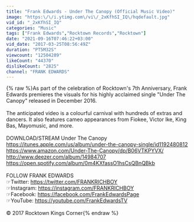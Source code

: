 ```yaml
---
title: "Frank Edwards - Under The Canopy (Official Music Video)"
image: "https:\/\/i.ytimg.com\/vi\/_2xKfhSI_IQ\/hqdefault.jpg"
vid_id: "_2xKfhSI_IQ"
categories: "Music"
tags: ["Frank Edwards","Rocktown Records","Rocktown"]
date: "2021-09-16T07:46:22+03:00"
vid_date: "2017-03-25T08:56:49Z"
duration: "PT5M32S"
viewcount: "12504289"
likeCount: "44370"
dislikeCount: "2825"
channel: "FRANK EDWARDS"
---
```

{% raw %}As part of the celebration of Rocktown's 7th Anniversary, Frank Edwards premieres the visuals for his highly acclaimed single &quot;Under The Canopy&quot; released in December 2016.<br /><br />The anticipated video is a colourful carnival with hundreds of extras and dancers. It also features cameo appearances from Fiokee, Victor Ike, King Bas, Mayomusic, and more.<br /><br />DOWNLOAD/STREAM Under The Canopy<br /><a rel="nofollow" target="blank" href="https://itunes.apple.com/us/album/under-the-canopy-single/id1192480812">https://itunes.apple.com/us/album/under-the-canopy-single/id1192480812</a><br /><a rel="nofollow" target="blank" href="https://www.amazon.com/Under-The-Canopy/dp/B06VTKPYVX/">https://www.amazon.com/Under-The-Canopy/dp/B06VTKPYVX/</a><br /><a rel="nofollow" target="blank" href="http://www.deezer.com/album/14984707">http://www.deezer.com/album/14984707</a><br /><a rel="nofollow" target="blank" href="https://open.spotify.com/album/0m4KXfassO1hsCsQBnQBkb">https://open.spotify.com/album/0m4KXfassO1hsCsQBnQBkb</a><br /><br />FOLLOW FRANK EDWARDS<br />☞Twitter: <a rel="nofollow" target="blank" href="https://twitter.com/FRANKRICHBOY">https://twitter.com/FRANKRICHBOY</a><br />☞Instagram: <a rel="nofollow" target="blank" href="https://instagram.com/FRANKRICHBOY">https://instagram.com/FRANKRICHBOY</a><br />☞Facebook: <a rel="nofollow" target="blank" href="https://facebook.com/FrankEdwardsPage">https://facebook.com/FrankEdwardsPage</a><br />☞YouTube: <a rel="nofollow" target="blank" href="https://youtube.com/FrankEdwardsTV">https://youtube.com/FrankEdwardsTV</a><br /><br />© 2017 Rocktown Kings Corner{% endraw %}
